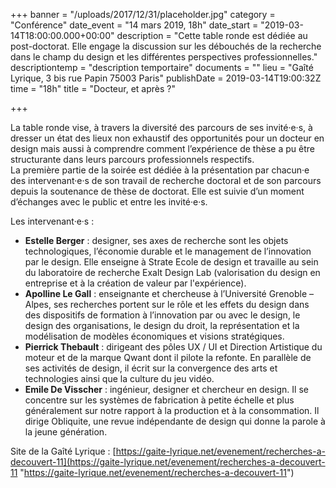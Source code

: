 +++
banner = "/uploads/2017/12/31/placeholder.jpg"
category = "Conférence"
date_event = "14 mars 2019, 18h"
date_start = "2019-03-14T18:00:00.000+00:00"
description = "Cette table ronde est dédiée au post-doctorat. Elle engage la discussion sur les débouchés de la recherche dans le champ du design et les différentes perspectives professionnelles."
descriptiontemp = "description temportaire"
documents = ""
lieu = "Gaîté Lyrique, 3 bis rue Papin 75003 Paris"
publishDate = 2019-03-14T19:00:32Z
time = "18h"
title = "Docteur, et après ?"

+++



La table ronde vise, à travers la diversité des parcours de ses invité·e·s, à dresser un état des lieux non exhaustif des opportunités pour un docteur en design mais aussi à comprendre comment l’expérience de thèse a pu être structurante dans leurs parcours professionnels respectifs.  
La première partie de la soirée est dédiée à la présentation par chacun·e des intervenant·e·s de son travail de recherche doctoral et de son parcours depuis la soutenance de thèse de doctorat. Elle est suivie d’un moment d’échanges avec le public et entre les invité·e·s.

Les intervenant·e·s : 

* **Estelle Berger** : designer, ses axes de recherche sont les objets technologiques, l’économie durable et le management de l’innovation par le design. Elle enseigne à Strate Ecole de design et travaille au sein du laboratoire de recherche Exalt Design Lab (valorisation du design en entreprise et à la création de valeur par l'expérience).
* **Apolline Le Gall** : enseignante et chercheuse à l’Université Grenoble – Alpes, ses recherches portent sur le rôle et les effets du design dans des dispositifs de formation à l’innovation par ou avec le design, le design des organisations, le design du droit, la représentation et la modélisation de modèles économiques et visions stratégiques.
* **Pierrick Thebault** : dirigeant des pôles UX / UI et Direction Artistique du moteur et de la marque Qwant dont il pilote la refonte. En parallèle de ses activités de design, il écrit sur la convergence des arts et technologies ainsi que la culture du jeu vidéo.
* **Emile De Visscher** : ingénieur, designer et chercheur en design. Il se concentre sur les systèmes de fabrication à petite échelle et plus généralement sur notre rapport à la production et à la consommation. Il dirige Obliquite, une revue indépendante de design qui donne la parole à la jeune génération.

Site de la Gaîté Lyrique : [https://gaite-lyrique.net/evenement/recherches-a-decouvert-11](https://gaite-lyrique.net/evenement/recherches-a-decouvert-11 "https://gaite-lyrique.net/evenement/recherches-a-decouvert-11")